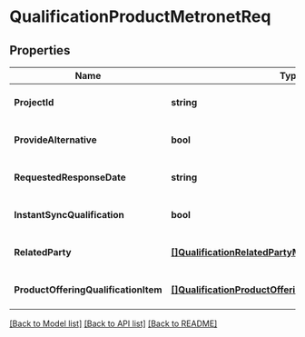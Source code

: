 # QualificationProductMetronetReq

## Properties
Name | Type | Description | Notes
------------ | ------------- | ------------- | -------------
**ProjectId** | **string** |  | [optional] [default to null]
**ProvideAlternative** | **bool** |  | [optional] [default to null]
**RequestedResponseDate** | **string** |  | [optional] [default to null]
**InstantSyncQualification** | **bool** |  | [optional] [default to null]
**RelatedParty** | [**[]QualificationRelatedPartyModel**](qualificationRelatedPartyModel.md) |  | [optional] [default to null]
**ProductOfferingQualificationItem** | [**[]QualificationProductOfferingQualificationItemModel**](qualificationProductOfferingQualificationItemModel.md) |  | [optional] [default to null]

[[Back to Model list]](../README.md#documentation-for-models) [[Back to API list]](../README.md#documentation-for-api-endpoints) [[Back to README]](../README.md)

